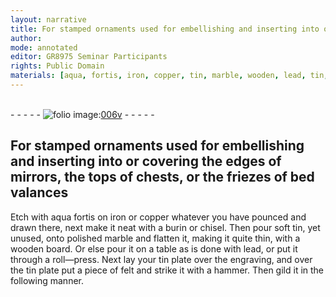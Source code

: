 ```yaml
---
layout: narrative
title: For stamped ornaments used for embellishing and inserting into or covering the edges of mirrors, the tops of chests, or the friezes of bed valances
author:
mode: annotated
editor: GR8975 Seminar Participants
rights: Public Domain
materials: [aqua, fortis, iron, copper, tin, marble, wooden, lead, tin, tin, felt]
---
```


 <br/>- - - - - <a href="http://gallica.bnf.fr/ark:/12148/btv1b10500001g/f18.image"><img src="../assets/photo-icon.png" alt="folio image: " style="display:inline-block; margin-bottom:-3px;"/>006v</a> - - - - - <br/> 
##  For stamped ornaments used for embellishing and inserting into or covering the edges of mirrors, the tops of chests, or the friezes of bed valances 

 
  <span class="activity"></span> <span class="activity"></span> <span class="activity"></span> <span class="sub_recipe">Etch with <span class="material"><span class="foreign">aqua fortis</span></span> on <span class="material">iron</span> or <span class="material">copper</span> whatever you have pounced and drawn there, next make it neat with a <span class="tool">burin</span> or <span class="tool">chisel</span>.</span> Then pour <span class="material_format">soft <span class="material">tin</span></span>, yet unused, onto <span class="material_format">polished <span class="material">marble</span></span> and flatten it, making it quite thin, with a <span class="tool"><span class="material">wooden</span> board</span>. Or else pour it on a <span class="tool">table</span> as is done with <span class="material">lead</span>, or put it through a <span class="tool">roll—press</span>. Next lay your <span class="material_format"><span class="material">tin</span> plate</span> over the <span class="ref">engraving</span>, and over the <span class="material_format"><span class="material">tin</span> plate</span> put a piece of <span class="material">felt</span> and strike it with a <span class="tool">hammer</span>. Then gild it in the following manner. 
 